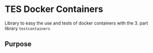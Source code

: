 # TES Docker Containers

Library to easy the use and tests of docker containers with the 3. part library `testcontainers`

## Purpose
